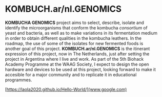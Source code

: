 # KOMBUCH.ar/nl.GENOMICS
**KOMBUCHA GENOMICS** project aims to select, describe, isolate and identify the microorganisms that conform the kombucha *consortium* of yeast and bacteria, as well as to make variations in its fermentation medium in order to obtain different qualities in the kombucha leathers. In the roadmap, the use of some of the isolates for new fermented foods is another goal of this project. 
**KOMBUCH.ar/nl.GENOMICS** is the itinerant expression of this project, now in The Netherlands, just after setting the project in Argentina where I live and work. As part of the 5th Biohack Academy Programme at the WAAG Society, I expect to design the open hardware and devices to be used at this project, looking forward to make it accesible for a major community and to replicate it in educational programmes.


[https://laola2020.github.io/Hello-World/](www.google.com)

